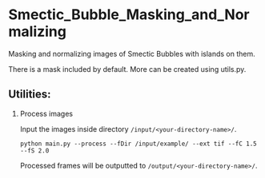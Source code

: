 # Smectic_Bubble_Masking_and_Normalizing

Masking and normalizing images of Smectic Bubbles with islands on them.

There is a mask included by default. More can be created using utils.py.

## Utilities:

1. Process images
    
    Input the images inside directory `/input/<your-directory-name>/`.
    
    ```
    python main.py --process --fDir /input/example/ --ext tif --fC 1.5 --fS 2.0
    ```
    
    Processed frames will be outputted to `/output/<your-directory-name>/`.
